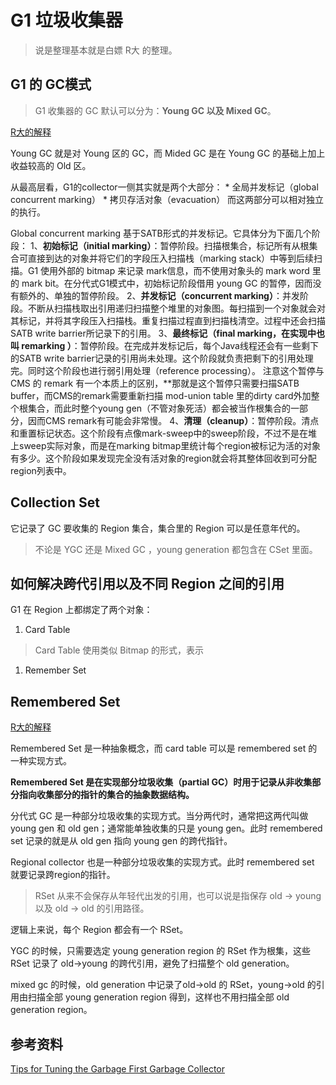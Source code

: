 # G1 垃圾收集器

> 说是整理基本就是白嫖 R大 的整理。





## G1 的 GC模式

> G1 收集器的 GC 默认可以分为：**Young GC 以及 Mixed GC**。

[R大的解释](https://hllvm-group.iteye.com/group/topic/44381)

Young GC 就是对 Young 区的 GC，而 Mided GC 是在 Young GC 的基础上加上收益较高的 Old 区。

从最高层看，G1的collector一侧其实就是两个大部分：
\* 全局并发标记（global concurrent marking）
\* 拷贝存活对象（evacuation）
而这两部分可以相对独立的执行。

Global concurrent marking 基于SATB形式的并发标记。它具体分为下面几个阶段：
1、**初始标记（initial marking）**：暂停阶段。扫描根集合，标记所有从根集合可直接到达的对象并将它们的字段压入扫描栈（marking stack）中等到后续扫描。G1 使用外部的 bitmap 来记录 mark信息，而不使用对象头的 mark word 里的 mark bit。在分代式G1模式中，初始标记阶段借用 young GC 的暂停，因而没有额外的、单独的暂停阶段。
2、**并发标记（concurrent marking）**：并发阶段。不断从扫描栈取出引用递归扫描整个堆里的对象图。每扫描到一个对象就会对其标记，并将其字段压入扫描栈。重复扫描过程直到扫描栈清空。过程中还会扫描SATB write barrier所记录下的引用。
3、**最终标记（final marking，在实现中也叫 remarking ）**：暂停阶段。在完成并发标记后，每个Java线程还会有一些剩下的SATB write barrier记录的引用尚未处理。这个阶段就负责把剩下的引用处理完。同时这个阶段也进行弱引用处理（reference processing）。
注意这个暂停与 CMS 的 remark 有一个本质上的区别，**那就是这个暂停只需要扫描SATB buffer，而CMS的remark需要重新扫描 mod-union table 里的dirty card外加整个根集合，而此时整个young gen（不管对象死活）都会被当作根集合的一部分，因而CMS remark有可能会非常慢。
4、**清理（cleanup）**：暂停阶段。清点和重置标记状态。这个阶段有点像mark-sweep中的sweep阶段，不过不是在堆上sweep实际对象，而是在marking bitmap里统计每个region被标记为活的对象有多少。这个阶段如果发现完全没有活对象的region就会将其整体回收到可分配region列表中。



## Collection Set

它记录了 GC 要收集的 Region 集合，集合里的 Region 可以是任意年代的。

> 不论是 YGC 还是 Mixed GC ，young generation 都包含在 CSet 里面。



## 如何解决跨代引用以及不同 Region 之间的引用

G1 在 Region 上都绑定了两个对象：

1.  Card Table 

> Card Table 使用类似 Bitmap 的形式，表示

1. Remember Set

## Remembered Set

[R大的解释](https://hllvm-group.iteye.com/group/topic/21468)

Remembered Set 是一种抽象概念，而 card table 可以是 remembered set 的一种实现方式。

**Remembered Set 是在实现部分垃圾收集（partial GC）时用于记录从非收集部分指向收集部分的指针的集合的抽象数据结构。**

分代式 GC 是一种部分垃圾收集的实现方式。当分两代时，通常把这两代叫做 young gen 和 old gen；通常能单独收集的只是 young gen。此时 remembered set 记录的就是从 old gen 指向 young gen 的跨代指针。

Regional collector 也是一种部分垃圾收集的实现方式。此时 remembered set 就要记录跨region的指针。

> RSet 从来不会保存从年轻代出发的引用，也可以说是指保存 old -> young 以及 old -> old 的引用路径。

逻辑上来说，每个 Region 都会有一个 RSet。

 YGC 的时候，只需要选定 young generation region 的 RSet 作为根集，这些 RSet 记录了 old->young 的跨代引用，避免了扫描整个 old generation。

 mixed gc 的时候，old generation 中记录了old->old 的 RSet，young->old 的引用由扫描全部 young generation region 得到，这样也不用扫描全部 old generation region。



## 参考资料

[Tips for Tuning the Garbage First Garbage Collector](https://www.infoq.com/articles/tuning-tips-G1-GC/)

